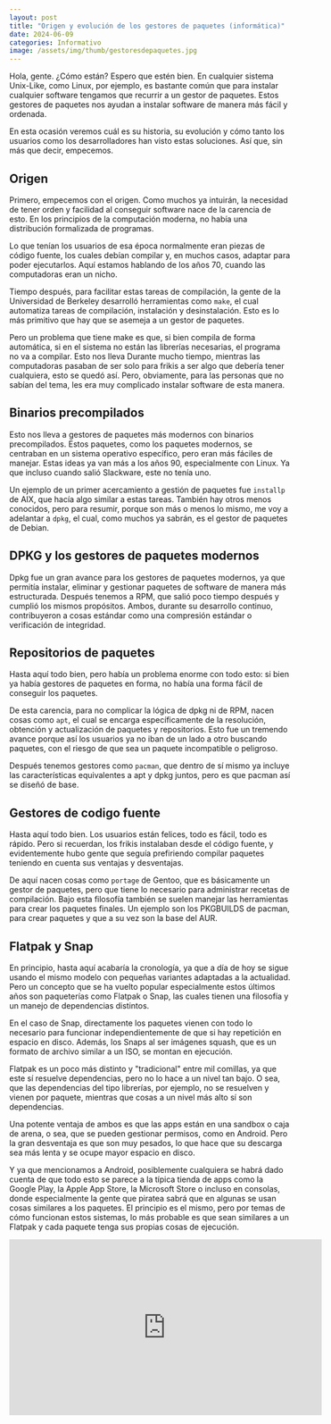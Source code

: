 ```yaml
---
layout: post
title: "Origen y evolución de los gestores de paquetes (informática)"
date: 2024-06-09
categories: Informativo
image: /assets/img/thumb/gestoresdepaquetes.jpg
---
```


Hola, gente. ¿Cómo están? Espero que estén bien. En cualquier sistema Unix-Like, como Linux, por ejemplo, es bastante común que para instalar cualquier software tengamos que recurrir a un gestor de paquetes. Estos gestores de paquetes nos ayudan a instalar software de manera más fácil y ordenada.

En esta ocasión veremos cuál es su historia, su evolución y cómo tanto los usuarios como los desarrolladores han visto estas soluciones. Así que, sin más que decir, empecemos.

## Origen

Primero, empecemos con el origen. Como muchos ya intuirán, la necesidad de tener orden y facilidad al conseguir software nace de la carencia de esto. En los principios de la computación moderna, no había una distribución formalizada de programas. 

Lo que tenían los usuarios de esa época normalmente eran piezas de código fuente, los cuales debían compilar y, en muchos casos, adaptar para poder ejecutarlos. Aquí estamos hablando de los años 70, cuando las computadoras eran un nicho.

Tiempo después, para facilitar estas tareas de compilación, la gente de la Universidad de Berkeley desarrolló herramientas como `make`, el cual automatiza tareas de compilación, instalación y desinstalación. Esto es lo más primitivo que hay que se asemeja a un gestor de paquetes.

Pero un problema que tiene make es que, si bien compila de forma automática, si en el sistema no están las librerías necesarias, el programa no va a compilar. Esto nos lleva Durante mucho tiempo, mientras las computadoras pasaban de ser solo para frikis a ser algo que debería tener cualquiera, esto se quedó así. Pero, obviamente, para las personas que no sabían del tema, les era muy complicado instalar software de esta manera.

## Binarios precompilados

Esto nos lleva a gestores de paquetes más modernos con binarios precompilados. Estos paquetes, como los paquetes modernos, se centraban en un sistema operativo específico, pero eran más fáciles de manejar. Estas ideas ya van más a los años 90, especialmente con Linux. Ya que incluso cuando salió Slackware, este no tenía uno.

Un ejemplo de un primer acercamiento a gestión de paquetes fue `installp` de AIX, que hacía algo similar a estas tareas. También hay otros menos conocidos, pero para resumir, porque son más o menos lo mismo, me voy a adelantar a `dpkg`, el cual, como muchos ya sabrán, es el gestor de paquetes de Debian.

## DPKG y los gestores de paquetes modernos

Dpkg fue un gran avance para los gestores de paquetes modernos, ya que permitía instalar, eliminar y gestionar paquetes de software de manera más estructurada. Después tenemos a RPM, que salió poco tiempo después y cumplió los mismos propósitos. Ambos, durante su desarrollo continuo, contribuyeron a cosas estándar como una compresión estándar o verificación de integridad.

## Repositorios de paquetes

Hasta aquí todo bien, pero había un problema enorme con todo esto: si bien ya había gestores de paquetes en forma, no había una forma fácil de conseguir los paquetes.

De esta carencia, para no complicar la lógica de dpkg ni de RPM, nacen cosas como `apt`, el cual se encarga específicamente de la resolución, obtención y actualización de paquetes y repositorios. Esto fue un tremendo avance porque así los usuarios ya no iban de un lado a otro buscando paquetes, con el riesgo de que sea un paquete incompatible o peligroso.

Después tenemos gestores como `pacman`, que dentro de sí mismo ya incluye las características equivalentes a apt y dpkg juntos, pero es que pacman así se diseñó de base.

## Gestores de codigo fuente

Hasta aquí todo bien. Los usuarios están felices, todo es fácil, todo es rápido. Pero si recuerdan, los frikis instalaban desde el código fuente, y evidentemente hubo gente que seguía prefiriendo compilar paquetes teniendo en cuenta sus ventajas y desventajas.

De aquí nacen cosas como `portage` de Gentoo, que es básicamente un gestor de paquetes, pero que tiene lo necesario para administrar recetas de compilación. Bajo esta filosofía también se suelen manejar las herramientas para crear los paquetes finales. Un ejemplo son los PKGBUILDS de pacman, para crear paquetes y que a su vez son la base del AUR.

## Flatpak y Snap

En principio, hasta aquí acabaría la cronología, ya que a día de hoy se sigue usando el mismo modelo con pequeñas variantes adaptadas a la actualidad. Pero un concepto que se ha vuelto popular especialmente estos últimos años son paqueterías como Flatpak o Snap, las cuales tienen una filosofía y un manejo de dependencias distintos.

En el caso de Snap, directamente los paquetes vienen con todo lo necesario para funcionar independientemente de que si hay repetición en espacio en disco. Además, los Snaps al ser imágenes squash, que es un formato de archivo similar a un ISO, se montan en ejecución.

Flatpak es un poco más distinto y "tradicional" entre mil comillas, ya que este sí resuelve dependencias, pero no lo hace a un nivel tan bajo. O sea, que las dependencias del tipo librerías, por ejemplo, no se resuelven y vienen por paquete, mientras que cosas a un nivel más alto sí son dependencias.

Una potente ventaja de ambos es que las apps están en una sandbox o caja de arena, o sea, que se pueden gestionar permisos, como en Android. Pero la gran desventaja es que son muy pesados, lo que hace que su descarga sea más lenta y se ocupe mayor espacio en disco.

Y ya que mencionamos a Android, posiblemente cualquiera se habrá dado cuenta de que todo esto se parece a la típica tienda de apps como la Google Play, la Apple App Store, la Microsoft Store o incluso en consolas, donde especialmente la gente que piratea sabrá que en algunas se usan cosas similares a los paquetes. El principio es el mismo, pero por temas de cómo funcionan estos sistemas, lo más probable es que sean similares a un Flatpak y cada paquete tenga sus propias cosas de ejecución.


<iframe width="560" height="315" class="ytvideo" src="https://www.youtube-nocookie.com/embed/n9mqLX1wTXc?si=s6KBDVWeLFTrfTvW" title="YouTube video player" frameborder="0" allow="accelerometer; autoplay; clipboard-write; encrypted-media; gyroscope; picture-in-picture; web-share" referrerpolicy="strict-origin-when-cross-origin" allowfullscreen></iframe>